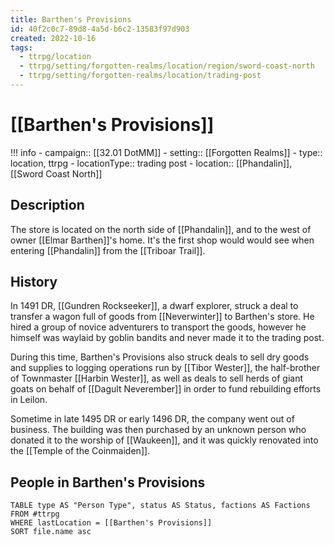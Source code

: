 ```yaml
---
title: Barthen's Provisions
id: 40f2c0c7-89d8-4a5d-b6c2-13583f97d903
created: 2022-10-16
tags:
  - ttrpg/location
  - ttrpg/setting/forgotten-realms/location/region/sword-coast-north
  - ttrpg/setting/forgotten-realms/location/trading-post
---
```


# [[Barthen's Provisions]]


!!! info
    - campaign:: [[32.01 DotMM]]
    - setting:: [[Forgotten Realms]]
    - type:: location, ttrpg
    - locationType:: trading post
    - location:: [[Phandalin]], [[Sword Coast North]]

## Description

The store is located on the north side of [[Phandalin]], and to the west of owner [[Elmar Barthen]]'s home. It's the first shop would would see when entering [[Phandalin]] from the [[Triboar Trail]].

## History

In 1491 DR, [[Gundren Rockseeker]], a dwarf explorer, struck a deal to transfer a wagon full of goods from [[Neverwinter]] to Barthen's store. He hired a group of novice adventurers to transport the goods, however he himself was waylaid by goblin bandits and never made it to the trading post.

During this time, Barthen's Provisions also struck deals to sell dry goods and supplies to logging operations run by [[Tibor Wester]], the half-brother of Townmaster [[Harbin Wester]], as well as deals to sell herds of giant goats on behalf of [[Dagult Neverember]] in order to fund rebuilding efforts in Leilon.

Sometime in late 1495 DR or early 1496 DR, the company went out of business. The building was then purchased by an unknown person who donated it to the worship of [[Waukeen]], and it was quickly renovated into the [[Temple of the Coinmaiden]].

## People in Barthen's Provisions

```dataview
TABLE type AS "Person Type", status AS Status, factions AS Factions FROM #ttrpg 
WHERE lastLocation = [[Barthen's Provisions]]
SORT file.name asc
```

